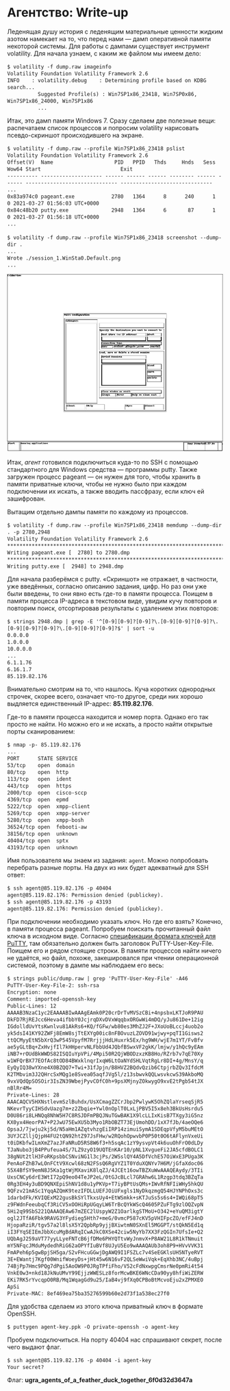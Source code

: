 # Агентство: Write-up

Леденящая душу история с леденящим материальные ценности жидким азотом намекает на то, что перед нами — дамп оперативной памяти некоторой системы. Для работы с дампами существует инструмент volatility. Для начала узнаем, с каким же файлом мы имеем дело:

```
$ volatility -f dump.raw imageinfo
Volatility Foundation Volatility Framework 2.6
INFO    : volatility.debug    : Determining profile based on KDBG search...
          Suggested Profile(s) : Win7SP1x86_23418, Win7SP0x86, Win7SP1x86_24000, Win7SP1x86
          ...
```

Итак, это дамп памяти Windows 7. Сразу сделаем две полезные вещи: распечатаем список процессов и попросим volatility нарисовать псевдо-скриншот происходившего на экране.

```
$ volatility -f dump.raw --profile Win7SP1x86_23418 pslist
Volatility Foundation Volatility Framework 2.6
Offset(V)  Name                    PID   PPID   Thds     Hnds   Sess  Wow64 Start                          Exit                          
---------- -------------------- ------ ------ ------ -------- ------ ------ ------------------------------ ------------------------------
...
0x83a974c0 pageant.exe            2780   1364      8      240      1      0 2021-03-27 01:56:03 UTC+0000                                 
0x84c48b20 putty.exe              2948   1364      6       87      1      0 2021-03-27 01:56:18 UTC+0000                                 
...

$ volatility -f dump.raw --profile Win7SP1x86_23418 screenshot --dump-dir .
...
Wrote ./session_1.WinSta0.Default.png
...
```

![Псевдо-скриншот](writeup/session_1.WinSta0.Default.png)

Итак, _агент_ готовился подключиться куда-то по SSH с помощью стандартного для Windows средства — программы putty. Также загружен процесс pageant — он нужен для того, чтобы хранить в памяти приватные ключи, чтобы не нужно было при каждом подключении их искать, а также вводить пассфразу, если ключ ей зашифрован.

Вытащим отдельно дампы памяти по каждому из процессов.

```
$ volatility -f dump.raw --profile Win7SP1x86_23418 memdump --dump-dir . -p 2780,2948
Volatility Foundation Volatility Framework 2.6
************************************************************************
Writing pageant.exe [  2780] to 2780.dmp
************************************************************************
Writing putty.exe [  2948] to 2948.dmp
```

Для начала разберёмся с putty. «Скриншот» не отражает, в частности, уже введённых, согласно описанию задания, цифр. Но раз они уже были введены, то они явно есть где-то в памяти процесса. Поищем в памяти процесса IP-адреса в текстовом виде, увидим кучу повторов и повторим поиск, отсортировав результаты с удалением этих повторов:

```
$ strings 2948.dmp | grep -E '^[0-9][0-9]?[0-9]?\.[0-9][0-9]?[0-9]?\.[0-9][0-9]?[0-9]?\.[0-9][0-9]?[0-9]?$' | sort -u
0.0.0.0
1.0.0.0
10.0.0.0
...
6.1.1.76
6.16.1.7
85.119.82.176
```

Внимательно смотрим на то, что нашлось. Куча коротких однородных строчек, скорее всего, означает что-то другое, среди них хорошо выдляется единственный IP-адрес: **85.119.82.176**.

Где-то в памяти процесса находится и номер порта. Однако его так просто не найти. Но можно его и не искать, а просто найти открытые порты сканированием:

```
$ nmap -p- 85.119.82.176
...
PORT      STATE SERVICE
53/tcp    open  domain
80/tcp    open  http
113/tcp   open  ident
443/tcp   open  https
2000/tcp  open  cisco-sccp
4369/tcp  open  epmd
5222/tcp  open  xmpp-client
5269/tcp  open  xmpp-server
5280/tcp  open  xmpp-bosh
36524/tcp open  febooti-aw
38156/tcp open  unknown
40404/tcp open  sptx
43193/tcp open  unknown
```

Имя пользователя мы знаем из задания: `agent`. Можно попробовать перебрать разные порты. На двух из них будет адекватный для SSH ответ:

```
$ ssh agent@85.119.82.176 -p 40404
agent@85.119.82.176: Permission denied (publickey).
$ ssh agent@85.119.82.176 -p 43193
agent@85.119.82.176: Permission denied (publickey).
```

При подключении необходимо указать ключ. Но где его взять? Конечно, в памяти процесса pageant. Попробуем поискать прочитанный файл ключа в исходном виде. Согласно [спецификации формата ключей для PuTTY](https://tartarus.org/~simon/putty-snapshots/htmldoc/AppendixC.html#ppk-outer), там обязательно должен быть заголовок PuTTY-User-Key-File. Поищем его и рядом стоящие строки. В памяти процессов найти ничего не удаётся, но файл, похоже, закешировался при чтении операционной системой, поэтому в дампе мы наблюдаем его весь:

```
$ strings public/dump.raw | grep 'PuTTY-User-Key-File' -A46
PuTTY-User-Key-File-2: ssh-rsa
Encryption: none
Comment: imported-openssh-key
Public-Lines: 12
AAAAB3NzaC1yc2EAAAABIwAAAgEAmk0P20crDrTvMVSzCBi+4npsbxLKTJoR9PAU
DkFD7RjREJcc6Heva4ifbbY0JcjrqDXvDVxWqqbxORGwWi4mDQ/yJu861De+12ig
IGdolldUvYtsKwnlvu81AkRs6+KQ/fGFw/wb80es3MhZJ2F+JXoUoBLccj4uob2o
yk5dsI41KY92ZWFj8EmW8sjTtEXYg00ic8nFBOvuzLZOVD91wjwy+pqTI1Gisws2
ttQCMyyEtN5bXrQ3wP545VpyfM7RrjjjHdLHuxrk5Ex/hg9WH/wjE7m1YT/FvBfv
ae5yGLtBq+ZxHvjfIl7kHHpervNLFbbUd4JQbfBSwxVF2gkK/lmjw/y1hQc9yEAm
iNB7+rOUdBkWWDS82ISQIuYpVPi/4Mpi50R2QjWBODzxzKB8Ho/RZrb7v7qE70Xy
w1WFQrBX77EOfAc8tOD84BWxklnqrIxqW6LtOaNYdSHLVqtRgLr8DI+4g/MnsY/q
EyQyIQ38wYXne4X0BZQQ7+Twi+31fJpjn/B8HVZ2BQdvQzib6CtpjrbZQv3IfdcM
K2TMbvim3J2QHrcSxMQg1e8Svea05aqfJVg5l/z13sbwvkQQLwsvkcwS39AkboMQ
9vxVQdQpSOSOir3IsZN39WbejPyvCOfC0h+9psXMjnyZOkwygO9xvE2tPgb54tJX
nBlRr4M=
Private-Lines: 28
AAACAQCV5HXNstlevmSzlBuhdx/UsXCmagZZCrJbp2PwlywK5OhZQlaYrseqSjR5
NKevrTyyCIHSdvUazg7m+z2Zbqie+Ywl0nOplT0LxLjPBV5I5x8eh3BkUsHsrdu5
D0U86ri8LHNQq8NhW5H7C8RSJDFmPBQJNuTGwBAK1X9lcLLIxKisB7TXgy3iG5nz
KX0yx4HeorPA7+P2JwU75EwXU5b3Myo1RbOBZT73EjUmohDD/1xX7fJb/4aeOQe6
OpsaJ/7jwju2kj5d/N5aHm1AZqtvhzgEiIRP14zimuiSymA1SDEqpVfyM5buMEtO
3UYJCZlljQjpH4FU2tQN92htZ97JsFHw/w2RQohOpwvbP0P50t0O6tAFlynVxeUi
t0iDKbfwILmXmZ7azJFaNRuD5RS8W6f3+h5sqAc1zY9ysvpVt4k6uuOhFrO0dLDy
TJaNubo3jB4PPufeua4S/7LZ9zyO19UQTEnKAr10/pNL1XvgueFi2JA5cfdBOLC1
38gNUt2tlH3FoRKpsbbCSNviNG1l3cjPs/2WSslQY4A5DfVchE57OiWxE3PUga3K
PenAoFZhB7wLOnFCtV9Xcwl68zN2FSsQ6RgVYZ1T0YduXQNYv7H6M/jGfaXdoc06
55X4BfSY9emN8J5Ka1gtWjMXaviK8lqZJ/4JCEt16owTBZXuWwAAAQEAydy/3TIi
UxsCNCy6drE3WtI72pQ9eo04TeJP2eL/0tGJcBLcl7GRAhw6L1Rzgp3tdq3BZqTa
0Rg3EH4y3uBD9QNXEpiShNV1d8u1yPKVp+T7iyBPtUsQMs+IWvRfNFIiWHy5hkQU
9QFzv21mASc1YqqAZQmK9tezIFDLLUEFJOiUFxgls1NyDkqzmgQ54HJYNPhOxs3c
1darbdFk/KVIQExM22gusBkSYlTkxsUy4+EtWSmkk+sKTJuSs5s6s4+IWQi68pT5
z9FWdnFeeubqCf3RiCV5xOOHiRpUGqyLW6TrBcQYkWScQ4605PZuFTg9zlOQZvpN
5Hi2q99SbS221QAAAQEAw67mZEC2lUspyW2Z1OarlkgSTMoU+O342+eYuQM3igtY
ogl2JTfA6Fbk9RAVG3YFydieg5Hth7+meG/0vmcP587cKV5pVHIFpcZO/efFJ4nD
HjopaRziR/tgv57a2l8lsX5Y2QpbRp9yjjBXiwtmN0SXnEl5MGGPT/stQkN5Ed1q
iI3FYqSEIEmJbbXcuMgBdARqICwAJkC0XSe42ciw5NyYb7XX3FzQGIn7UfsIe+Q2
UQbAgJ259aVT77yyLLyeFNTcB6jfDMe6PHYQTtvWyJnmvX+P8AW21L8R1kTNmuit
mY5NFqcJMduMydedhRiG62aOPYfIuBVf8UJyU5Eo9wAAAQAUb3oh8P9+HVvVVK31
FmAPeh6p5gwBpjSH5ga/S2vFHcuGGwjDgAWQ9I1FSZLc7v4SeEGKlsUH5NTyeRVT
3E+EWantj7Kgf00WnifWoeyDs+jHt45w6N16vF2QLSeWwiVqk+EqXhb3NC/4uBpj
74BjPp7Hmc9PQg7dPgi5AoOW9P0JRgTPfiFho/V52cFdNxwpgCmsrNe0pmRi4t54
VnkE0w3+nkd18JkNuUMvY99EjjzWWESLz8forMcwBKE6WNcCDa90yy8hfiWiZERW
EKi7RK5rYvcqpO0RB/Mq1WqagGd9u25/IaB4vj9fXq0CPBoBtMcvoEju2xZPMXEO
ApSi
Private-MAC: 8ef469ea75ba35276599b60e2d73f1a538ec27f0
```

Для удобства сделаем из этого ключа приватный ключ в формате OpenSSH.

```
$ puttygen agent-key.ppk -O private-openssh -o agent-key
```

Пробуем подключиться. На порту 40404 нас спрашивают секрет, после чего выдают флаг.

```
$ ssh agent@85.119.82.176 -p 40404 -i agent-key
Your secret?
```

Флаг: **ugra_agents_of_a_feather_duck_together_6f0d32d3647a**
